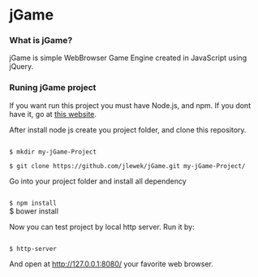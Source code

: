 <h1>jGame</h1>

<h3>What is jGame?</h3>

<span>
    jGame is simple WebBrowser Game Engine created in JavaScript using jQuery.
</span>

<h3>Runing jGame project</h3>

<p>If you want run this project you must have Node.js, and npm. If you dont have it, go at <a href="http://nodejs.org">this website</a>.</p>

<p>After install node js create you project folder, and clone this repository.</p>

<code>
$ mkdir my-jGame-Project
</code>
<code>
$ git clone https://github.com/jlewek/jGame.git my-jGame-Project/
</code>

<p>Go into your project folder and install all dependency</p>

<code>
$ npm install
</code>
</code>
$ bower install
</code>

<p>Now you can test project by local http server. Run it by:</p>

<code>
$ http-server
</code>

And open at <a href="http://127.0.0.1:8080/">http://127.0.0.1:8080/</a> your favorite web browser.